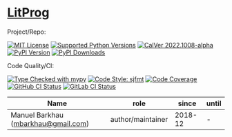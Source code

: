 # [LitProg][repo_ref]

Project/Repo:

[![MIT License][license_img]][license_ref]
[![Supported Python Versions][pyversions_img]][pyversions_ref]
[![CalVer 2022.1008-alpha][version_img]][version_ref]
[![PyPI Version][pypi_img]][pypi_ref]
[![PyPI Downloads][downloads_img]][downloads_ref]

Code Quality/CI:

[![Type Checked with mypy][mypy_img]][mypy_ref]
[![Code Style: sjfmt][style_img]][style_ref]
[![Code Coverage][codecov_img]][codecov_ref]
[![GitHub CI Status][github_build_img]][github_build_ref]
[![GitLab CI Status][gitlab_build_img]][gitlab_build_ref]


|               Name                  |    role           |  since  | until |
|-------------------------------------|-------------------|---------|-------|
| Manuel Barkhau (mbarkhau@gmail.com) | author/maintainer | 2018-12 | -     |


<!--
  To update the TOC:
  $ pip install md-toc
  $ md_toc -i gitlab README.md
-->


[](TOC)

[](TOC)


[repo_ref]: https://github.com/litprog/litprog

[github_build_img]: https://github.com/litprog/litprog/workflows/CI/badge.svg
[github_build_ref]: https://github.com/litprog/litprog/actions?query=workflow%3ACI

[gitlab_build_img]: https://gitlab.com/mbarkhau/litprog/badges/master/pipeline.svg
[gitlab_build_ref]: https://gitlab.com/mbarkhau/litprog/pipelines

[codecov_img]: https://gitlab.com/mbarkhau/litprog/badges/master/coverage.svg
[codecov_ref]: https://mbarkhau.gitlab.io/litprog/cov

[license_img]: https://img.shields.io/badge/License-MIT-blue.svg
[license_ref]: https://gitlab.com/mbarkhau/litprog/blob/master/LICENSE

[mypy_img]: https://img.shields.io/badge/mypy-checked-green.svg
[mypy_ref]: http://mypy-lang.org/

[style_img]: https://img.shields.io/badge/code%20style-%20sjfmt-f71.svg
[style_ref]: https://gitlab.com/mbarkhau/straitjacket/

[pypi_img]: https://img.shields.io/badge/PyPI-wheels-green.svg
[pypi_ref]: https://pypi.org/project/litprog/#files

[downloads_img]: https://pepy.tech/badge/litprog/month
[downloads_ref]: https://pepy.tech/project/litprog

[version_img]: https://img.shields.io/badge/CalVer-2022.1008--alpha-blue.svg
[version_ref]: https://pypi.org/project/pycalver/

[pyversions_img]: https://img.shields.io/pypi/pyversions/litprog.svg
[pyversions_ref]: https://pypi.python.org/pypi/litprog

